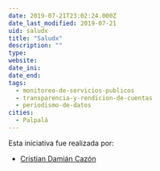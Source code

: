 ```yaml
---
date: 2019-07-21T23:02:24.000Z
date_last_modified: 2019-07-21
uid: saludx
title: "Saludx"
description: ""
type: 
website: 
date_ini: 
date_end: 
tags:
  - monitoreo-de-servicios-publicos
  - transparencia-y-rendicion-de-cuentas
  - periodismo-de-datos
cities: 
  - Palpalá
---
```


Esta iniciativa fue realizada por:

- [Cristian Damián Cazón](/organizaciones/cristian-damian-cazon)
